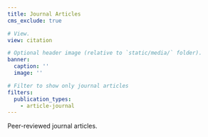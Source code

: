 ```yaml
---
title: Journal Articles
cms_exclude: true

# View.
view: citation

# Optional header image (relative to `static/media/` folder).
banner:
  caption: ''
  image: ''

# Filter to show only journal articles
filters:
  publication_types:
    - article-journal
---
```


Peer-reviewed journal articles.
